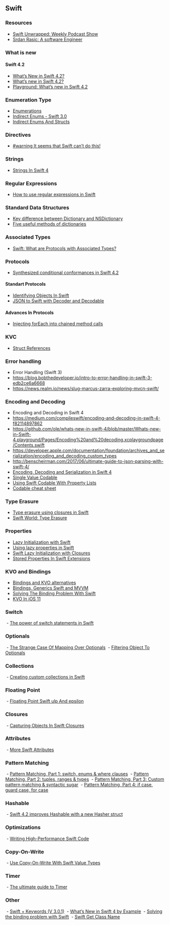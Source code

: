 ## Swift 

### Resources 
- [Swift Unwrapped: Weekly Podcast Show](https://spec.fm/podcasts/swift-unwrapped)
- [Srdan Rasic: A software Engineer](http://rasic.info)

### What is new
#### Swift 4.2
- [What’s New in Swift 4.2?](https://www.raywenderlich.com/194066/whats-new-in-swift-4-2)
- [What’s new in Swift 4.2?](https://www.hackingwithswift.com/articles/77/whats-new-in-swift-4-2)
- [Playground: What’s new in Swift 4.2](https://oleb.net/blog/2018/06/whats-new-in-swift-4-2-playground/)

### Enumeration Type
- [Enumerations](https://docs.swift.org/swift-book/LanguageGuide/Enumerations.html)
- [Indirect Enums - Swift 3.0](https://jayeshkawli.ghost.io/indirect-enums-swift-3-0/)
- [Indirect Enums And Structs](https://stackoverflow.com/questions/37533006/indirect-enums-and-structs)

### Directives 
- [#warning It seems that Swift can’t do this!](https://medium.com/rocknnull/warning-it-seems-that-swift-cant-do-this-def0c9c9d0f7)

### Strings
- [Strings In Swift 4](https://oleb.net/blog/2017/11/swift-4-strings/)

### Regular Expressions
- [How to use regular expressions in Swift](https://www.hackingwithswift.com/articles/108/how-to-use-regular-expressions-in-swift)

### Standard Data Structures
- [Key difference between Dictionary and NSDictionary](http://lapcatsoftware.com/articles/key-difference.html)
- [Five useful methods of dictionaries](https://www.hackingwithswift.com/articles/109/five-useful-methods-of-dictionaries)

### Associated Types 
- [Swift: What are Protocols with Associated Types?](https://www.natashatherobot.com/swift-what-are-protocols-with-associated-types/)

### Protocols
- [Synthesized conditional conformances in Swift 4.2](https://www.swiftbysundell.com/daily-wwdc/synthesized-conditional-conformances-in-swift-42)

#### Standart Protocols
- [Identifying Objects In Swift](https://www.swiftbysundell.com/posts/identifying-objects-in-swift)
- [JSON to Swift with Decoder and Decodable](https://swiftunboxed.com/stdlib/json-decoder-decodable/)

#### Advances In Protocols
- [Injecting forEach into chained method calls](https://oleb.net/blog/2017/10/chained-foreach/)

### KVC
- [Struct References](http://chris.eidhof.nl/post/references/)

### Error handling
- Error Handling (Swift 3)
- https://blog.bobthedeveloper.io/intro-to-error-handling-in-swift-3-edb2ce6a6668
- https://news.realm.io/news/slug-marcus-zarra-exploring-mvcn-swift/

### Encoding and Decoding 
- Encoding and Decoding in Swift 4
- https://medium.com/compileswift/encoding-and-decoding-in-swift-4-f82114897862
- https://github.com/ole/whats-new-in-swift-4/blob/master/Whats-new-in-Swift-4.playground/Pages/Encoding%20and%20decoding.xcplaygroundpage/Contents.swift
- https://developer.apple.com/documentation/foundation/archives_and_serialization/encoding_and_decoding_custom_types
- http://benscheirman.com/2017/06/ultimate-guide-to-json-parsing-with-swift-4/
- [Encoding, Decoding and Serialization in Swift 4](https://www.raywenderlich.com/172145/encoding-decoding-and-serialization-in-swift-4)
- [Single Value Codable](http://www.russbishop.net/singlevaluecodable)
- [Using Swift Codable With Property Lists](https://useyourloaf.com/blog/using-swift-codable-with-property-lists/)
- [Codable cheat sheet](https://www.hackingwithswift.com/articles/119/codable-cheat-sheet)

### Type Erasure 
- [Type erasure using closures in Swift](https://www.swiftbysundell.com/posts/type-erasure-using-closures-in-swift)
- [Swift World: Type Erasure](https://medium.com/swiftworld/swift-world-type-erasure-5b720bc0318a)

### Properties
- [Lazy Initialization with Swift](http://mikebuss.com/2014/06/22/lazy-initialization-swift/)
- [Using lazy properties in Swift](https://medium.com/@johnsundell/using-lazy-properties-in-swift-592c777e0052)
- [Swift Lazy Initialization with Closures](https://blog.bobthedeveloper.io/swift-lazy-initialization-with-closures-a9ef6f6312c)
- [Stored Properties In Swift Extensions](https://marcosantadev.com/stored-properties-swift-extensions/)

### KVO and Bindings
- [Bindings and KVO alternatives](http://blog.scottlogic.com/2015/02/11/swift-kvo-alternatives.html)
- [Bindings, Generics Swift and MVVM](http://rasic.info/bindings-generics-swift-and-mvvm/)
- [Solving The Binding Problem With Swift](http://five.agency/solving-the-binding-problem-with-swift/) 
- [KVO In iOS 11](http://skyefreeman.io/programming/2017/06/28/kvo-in-ios11.html)  
### Switch 
 - [The power of switch statements in Swift](https://www.swiftbysundell.com/posts/the-power-of-switch-statements-in-swift)
 
### Optionals
 - [The Strange Case Of Mapping Over Optionals](https://swiftunboxed.com/lang/optionals-map-flatmap/)
 - [Filtering Object To Optionals](https://swiftforward.wordpress.com/2016/06/17/filtering-objects-to-optionals/)
 
### Collections
 - [Creating custom collections in Swift](https://www.swiftbysundell.com/posts/creating-custom-collections-in-swift)
 
### Floating Point
 - [Floating Point Swift ulp And epsilon](https://www.jessesquires.com/blog/floating-point-swift-ulp-and-epsilon/)
 
### Closures
 - [Capturing Objects In Swift Closures](https://www.swiftbysundell.com/posts/capturing-objects-in-swift-closures)
 
### Attributes
 - [More Swift Attributes](http://www.russbishop.net/more-swift-attributes)
 
### Pattern Matching
 - [Pattern Matching, Part 1: switch, enums & where clauses](http://alisoftware.github.io/swift/pattern-matching/2016/03/27/pattern-matching-1/)
 - [Pattern Matching, Part 2: tuples, ranges & types](http://alisoftware.github.io/swift/pattern-matching/2016/03/30/pattern-matching-2/)
 - [Pattern Matching, Part 3: Custom pattern matching & syntactic sugar](http://alisoftware.github.io/swift/pattern-matching/2016/04/24/pattern-matching-3/)
 - [Pattern Matching, Part 4: if case, guard case, for case](http://alisoftware.github.io/swift/pattern-matching/2016/05/16/pattern-matching-4/)
 
### Hashable
 - [Swift 4.2 improves Hashable with a new Hasher struct](https://www.hackingwithswift.com/articles/115/swift-4-2-improves-hashable-with-a-new-hasher-struct)
 
### Optimizations
 - [Writing High-Performance Swift Code](https://github.com/apple/swift/blob/master/docs/OptimizationTips.rst#advice-use-copy-on-write-semantics-for-large-values)
 
### Copy-On-Write
 - [Use Copy-On-Write With Swift Value Types](https://marcosantadev.com/copy-write-swift-value-types/)
 
### Timer
 - [The ultimate guide to Timer](https://www.hackingwithswift.com/articles/117/the-ultimate-guide-to-timer)
 
### Other 
 - [Swift + Keywords (V 3.0.1)](https://medium.com/the-traveled-ios-developers-guide/swift-keywords-v-3-0-1-f59783bf26c)
 - [What’s New in Swift 4 by Example](http://www.appcoda.com/swift4-changes/)
 - [Solving the binding problem with Swift](http://five.agency/solving-the-binding-problem-with-swift/)
 - [Swift Get Class Name](http://ioschefs.com/swift-get-class-name/)
